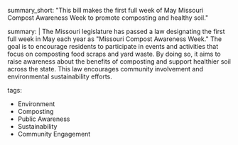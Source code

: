 summary_short: "This bill makes the first full week of May Missouri Compost Awareness Week to promote composting and healthy soil."

summary: |
  The Missouri legislature has passed a law designating the first full week in May each year as "Missouri Compost Awareness Week." The goal is to encourage residents to participate in events and activities that focus on composting food scraps and yard waste. By doing so, it aims to raise awareness about the benefits of composting and support healthier soil across the state. This law encourages community involvement and environmental sustainability efforts.

tags:
  - Environment
  - Composting
  - Public Awareness
  - Sustainability
  - Community Engagement
